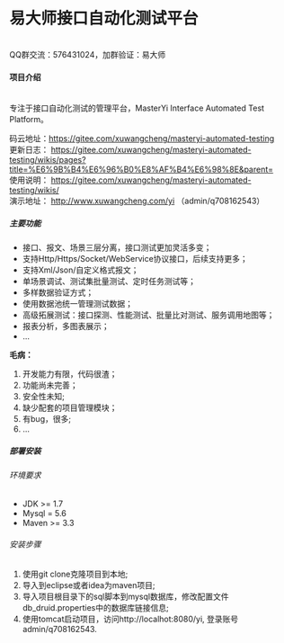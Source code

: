 # 易大师接口自动化测试平台
<br>
QQ群交流：576431024，加群验证：易大师

#### 项目介绍
<br>    
专注于接口自动化测试的管理平台，MasterYi  Interface Automated Test Platform。 

码云地址：https://gitee.com/xuwangcheng/masteryi-automated-testing  
更新日志： https://gitee.com/xuwangcheng/masteryi-automated-testing/wikis/pages?title=%E6%9B%B4%E6%96%B0%E8%AF%B4%E6%98%8E&parent=  
使用说明： https://gitee.com/xuwangcheng/masteryi-automated-testing/wikis/  
演示地址： http://www.xuwangcheng.com/yi （admin/q708162543）   


##### 主要功能  

- 接口、报文、场景三层分离，接口测试更加灵活多变；
- 支持Http/Https/Socket/WebService协议接口，后续支持更多；
- 支持Xml/Json/自定义格式报文；
- 单场景调试、测试集批量测试、定时任务测试等；
- 多样数据验证方式；
- 使用数据池统一管理测试数据；
- 高级拓展测试：接口探测、性能测试、批量比对测试、服务调用地图等；
- 报表分析，多图表展示；
- ...

 **毛病：**   
1. 开发能力有限，代码很渣；  
2. 功能尚未完善；  
3. 安全性未知;  
4. 缺少配套的项目管理模块；  
5. 有bug，很多;
6. ...


##### 部署安装
###### 环境要求
- JDK >= 1.7  
- Mysql = 5.6
- Maven >= 3.3

###### 安装步骤
1. 使用git clone克隆项目到本地;  
2. 导入到eclipse或者idea为maven项目;  
3. 导入项目根目录下的sql脚本到mysql数据库，修改配置文件db_druid.properties中的数据库链接信息;  
4. 使用tomcat启动项目，访问http://localhot:8080/yi, 登录账号 admin/q708162543.



